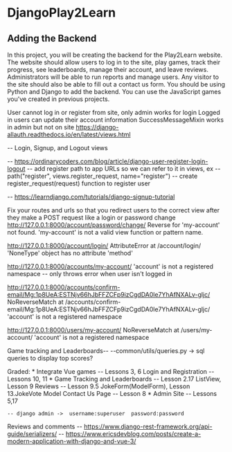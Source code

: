 # DjangoPlay2Learn
## Adding the Backend

In this project, you will be creating the backend for the Play2Learn website.
The website should allow users to log in to the site, play games, track their progress, see leaderboards, manage their account, and leave reviews.
Administrators will be able to run reports and manage users.
Any visitor to the site should also be able to fill out a contact us form.
You should be using Python and Django to add the backend.
You can use the JavaScript games you've created in previous projects.


User cannot log in or register from site, only admin works for login
Logged in users can update their account information
SuccessMessageMixin works in admin but not on site
https://django-allauth.readthedocs.io/en/latest/views.html

-- Login, Signup, and Logout views

-- https://ordinarycoders.com/blog/article/django-user-register-login-logout
    -- add register path to app URLs so we can refer to it in views, ex
        -- path("register", views.register_request, name="register")
    -- create register_request(request) function to register user

-- https://learndjango.com/tutorials/django-signup-tutorial


Fix your routes and urls so that you redirect users to the correct view after they make a POST request like a login or password change
http://127.0.0.1:8000/account/password/change/
Reverse for 'my-account' not found. 'my-account' is not a valid view function or pattern name.

http://127.0.0.1:8000/account/login/
AttributeError at /account/login/
'NoneType' object has no attribute 'method'

http://127.0.0.1:8000/accounts/my-account/
'account' is not a registered namespace
-- only throws error when user isn't logged in

http://127.0.0.1:8000/accounts/confirm-email/Mg:1p8UeA:ESTNjv66hJbFFZCFp9izCgdDA0le7YhAfNXALv-gljc/
NoReverseMatch at /accounts/confirm-email/Mg:1p8UeA:ESTNjv66hJbFFZCFp9izCgdDA0le7YhAfNXALv-gljc/
'account' is not a registered namespace

http://127.0.0.1:8000/users/my-account/
NoReverseMatch at /users/my-account/
'account' is not a registered namespace


Game tracking and Leaderboards--
--common/utils/queries.py -> sql queries to display top scores?

Graded:
    * Integrate Vue games -- Lessons 3, 6
    Login and Registration -- Lessons 10, 11
    * Game Tracking and Leaderboards -- Lesson 2.17 ListView, Lesson 9
    Reviews -- Lesson 9.5 JokeForm(ModelForm), Lesson 13.JokeVote Model
    Contact Us Page -- Lesson 8
    * Admin Site -- Lessons 5,17

    -- django admin ->  username:superuser  password:password

Reviews and comments
-- https://www.django-rest-framework.org/api-guide/serializers/
-- https://www.ericsdevblog.com/posts/create-a-modern-application-with-django-and-vue-3/
